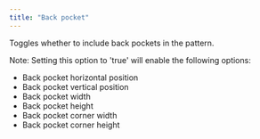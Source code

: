 ```yaml
---
title: "Back pocket"
---
```


Toggles whether to include back pockets in the pattern.

Note: Setting this option to 'true' will enable the following options:
- Back pocket horizontal position
- Back pocket vertical position
- Back pocket width
- Back pocket height
- Back pocket corner width
- Back pocket corner height
